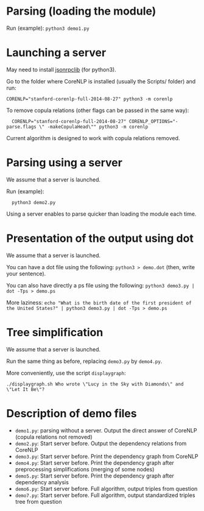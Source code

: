 
Parsing (loading the module)
============================

Run (example):
  `python3 demo1.py`

Launching a server
==================

May need to install [jsonrpclib](https://github.com/tcalmant/jsonrpclib) (for python3).

Go to the folder where CoreNLP is installed (usually the Scripts/ folder) and run:

```
CORENLP="stanford-corenlp-full-2014-08-27" python3 -m corenlp
```

To remove copula relations (other flags can be passed in the same way):

```
  CORENLP="stanford-corenlp-full-2014-08-27" CORENLP_OPTIONS="-parse.flags \" -makeCopulaHead\"" python3 -m corenlp
```

Current algorithm is designed to work with copula relations removed.


Parsing using a server
======================

We assume that a server is launched.

Run (example):
```
  python3 demo2.py
```

Using a server enables to parse quicker than loading the module each time.


Presentation of the output using dot
====================================

We assume that a server is launched.

You can have a dot file using the following: `python3 > demo.dot` (then, write
your sentence).

You can also have directly a ps file using the following: `python3 demo3.py | dot -Tps > demo.ps`

More laziness: `echo "What is the birth date of the first president of the United States?" | python3 demo3.py | dot -Tps > demo.ps`


Tree simplification
===================

We assume that a server is launched.

Run the same thing as before, replacing `demo3.py` by `demo4.py`.

More conveniently, use the script `displaygraph`:
```
./displaygraph.sh Who wrote \"Lucy in the Sky with Diamonds\" and \"Let It Be\"?
```


Description of demo files
=========================

* `demo1.py`: parsing without a server. Output the direct answer of CoreNLP (copula relations not removed)
* `demo2.py`: Start server before. Output the dependency relations from CoreNLP
* `demo3.py`: Start server before. Print the dependency graph from CoreNLP
* `demo4.py`: Start server before. Print the dependency graph after preprocessing simplifications (merging of some nodes)
* `demo5.py`: Start server before. Print the dependency graph after dependency analysis
* `demo6.py`: Start server before. Full algorithm, output triples from question
* `demo7.py`: Start server before. Full algorithm, output standardized triples tree from question
